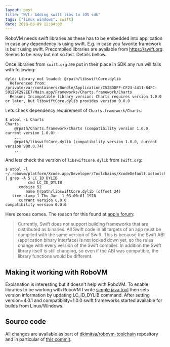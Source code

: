 ```yaml
---
layout: post
title: "W/L: Adding swift libs to iOS sdk"
tags: ["linux windows", swift]
date: 2018-03-09 12:04:00
---
```

RoboVM needs swift libraries as these has to be embedded into application in case any dependency is using swift. E.g. in case you favorite framework is built using swift. Precompiled libraries are available from https://swift.org. Seems to be easy but not so fast. Details bellow.  
<!-- more -->

Once libraries from `swift.org` are put in their place in SDK any run will fails with following:
```
dyld: Library not loaded: @rpath/libswiftCore.dylib
  Referenced from: /private/var/containers/Bundle/Application/C52BDDFF-CF23-4411-B4FC-50129F292EE7/Main.app/Frameworks/Charts.framework/Charts
  Reason: Incompatible library version: Charts requires version 1.0.0 or later, but libswiftCore.dylib provides version 0.0.0
```

Lets check dependency requirement of `Charts.framework/Charts`:
```
$ otool -L Charts
Charts:
	@rpath/Charts.framework/Charts (compatibility version 1.0.0, current version 1.0.0)
    ...
	@rpath/libswiftCore.dylib (compatibility version 1.0.0, current version 900.0.74)
    ...
```

And lets check the version of `libswiftCore.dylib` from `swift.org`:  
```
$ otool -l ~/.robovm/platform/Xcode.app/Developer/Toolchains/XcodeDefault.xctoolchain/usr/lib/swift/iphoneos/libswiftCore.dylib | grep -A 5 LC_ID_DYLIB
          cmd LC_ID_DYLIB
      cmdsize 52
         name @rpath/libswiftCore.dylib (offset 24)
   time stamp 1 Thu Jan  1 03:00:01 1970
      current version 0.0.0
compatibility version 0.0.0
```

Here zeroes comes. The reason for this found at [apple forum](https://forums.developer.apple.com/thread/64453):
>Currently, Swift does not support building frameworks that are distributed as binaries. All Swift code in all targets of an app must be compiled with the same version of Swift.
 This is because the Swift ABI (application binary interface) is not locked down yet, so the rules change with every version of the Swift compiler. In addition the Swift library itself is still changing, so even if the ABI was compatible, the library functions would be different.

## Making it working with RoboVM
Explanation is interesting but it doesn't help with RoboVM. To enable libraries to be working with RoboVM I write [simple java tool](https://github.com/dkimitsa/robovm-toolchain/blob/master/xcode/tools/ForceVersion.java) then sets version information by updating LC_ID_DYLIB command. After setting version=4.0.1 and compatibility=1.0.0 swift frameworks started available for builds from Linux/Windows.

## Source code
All changes are available as part of [dkimitsa/robovm-toolchain](https://github.com/dkimitsa/robovm-toolchain) repository and in particular of [this commit](https://github.com/dkimitsa/robovm-toolchain/commit/1568a691407fbdc0439cd553e43266e3128619cf).
